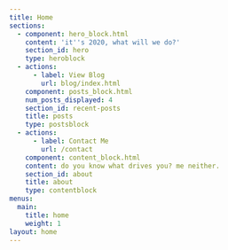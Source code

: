 ```yaml
---
title: Home
sections:
  - component: hero_block.html
    content: 'it''s 2020, what will we do?'
    section_id: hero
    type: heroblock
  - actions:
      - label: View Blog
        url: blog/index.html
    component: posts_block.html
    num_posts_displayed: 4
    section_id: recent-posts
    title: posts
    type: postsblock
  - actions:
      - label: Contact Me
        url: /contact
    component: content_block.html
    content: do you know what drives you? me neither.
    section_id: about
    title: about
    type: contentblock
menus:
  main:
    title: home
    weight: 1
layout: home
---
```


